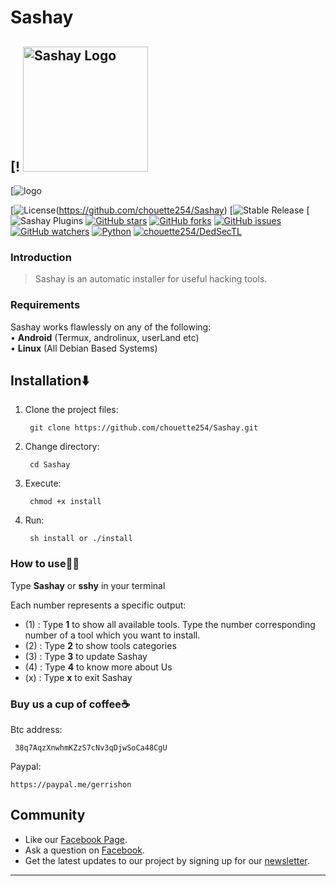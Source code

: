 # Sashay
[!
<a href="https://developers.libra.org">
	<img width="200" src="./.core/Sashay_logo.png" alt="Sashay Logo" />
</a>
---

[![logo](https://https://daringdiariesnet.files.wordpress.com/2020/09/adobe_post_20200929_1526100.1356125307097239-1.png?w=1024 "Sashay logo")

[![License](https://img.shields.io/github/license/chouette254/Sashay.svg)(https://github.com/chouette254/Sashay)
[![Stable Release](https://img.shields.io/badge/stable_release-1.0.1-blue.svg)
[![Sashay Plugins](https://img.shields.io/badge/plugins-10-brightgreen.svg) 
[![GitHub stars](https://img.shields.io/github/stars/chouette254/Sashay.svg)](https://github.com/chouette254/Sashay/stargazers)
[![GitHub forks](https://img.shields.io/github/forks/chouette254/Sashay.svg)](https://github.com/chouette254/Sashay/network/members)
[![GitHub issues](https://img.shields.io/github/issues/choueete254/Sashay.svg)](https://github.com/chouette254/Sashay/issues)
[![GitHub watchers](https://img.shields.io/github/watchers/chouette254/Sashay.svg)](https://github.com/chouette254/Sashay/watchers)
[![Python](https://img.shields.io/badge/language-Python%203-blue.svg)](https://www.python.org)
[![chouette254/DedSecTL](https://img.shields.io/badge/author-chouette254/DedSecTL-red.svg)](https://github.com/chouette254)


### Introduction
> Sashay is an automatic installer for useful hacking tools.

### Requirements
Sashay works flawlessly on any of the following:<br>
• **Android** (Termux, androlinux, userLand etc) <br>
• **Linux** (All Debian Based Systems) <br>


## Installation⬇️

1. Clone the project files:

        git clone https://github.com/chouette254/Sashay.git

2. Change directory:

        cd Sashay

3. Execute:
     
        chmod +x install

4. Run:

        sh install or ./install


### How to use👨‍💻

Type **Sashay** or **sshy** in your terminal

Each number represents a specific output:
- (1) : Type **1** to show all available tools. Type the number corresponding number of a tool which you want to install.
- (2) : Type **2** to show tools categories
- (3) : Type **3** to  update Sashay
- (4) : Type **4** to know more about Us
- (x) : Type **x** to exit Sashay

### Buy us a cup of coffee☕
Btc address:
       
     38q7AqzXnwhmKZzS7cNv3qDjwSoCa48CgU

Paypal:

    https://paypal.me/gerrishon

## Community

* Like our [Facebook Page](https://facebook.com/daringdiaries).
* Ask a question on [Facebook](https://m.me/daringdiaries).
* Get the latest updates to our project by signing up for our [newsletter](https://g/newsletter_form).



------------------------------------------------------------------------
